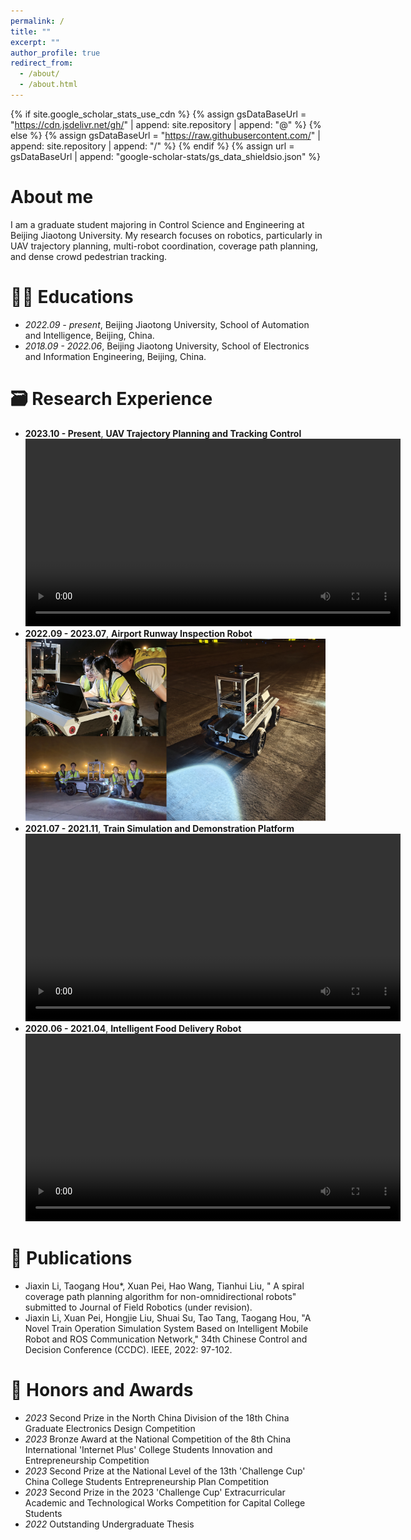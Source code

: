 ```yaml
---
permalink: /
title: ""
excerpt: ""
author_profile: true
redirect_from: 
  - /about/
  - /about.html
---
```


{% if site.google_scholar_stats_use_cdn %}
{% assign gsDataBaseUrl = "https://cdn.jsdelivr.net/gh/" | append: site.repository | append: "@" %}
{% else %}
{% assign gsDataBaseUrl = "https://raw.githubusercontent.com/" | append: site.repository | append: "/" %}
{% endif %}
{% assign url = gsDataBaseUrl | append: "google-scholar-stats/gs_data_shieldsio.json" %}

<span class='anchor' id='about-me'></span>

# About me

I am a graduate student majoring in Control Science and Engineering at Beijing Jiaotong University. My research focuses on robotics, particularly in UAV trajectory planning, multi-robot coordination, coverage path planning, and dense crowd pedestrian tracking.


# 👩‍🎓 Educations
- *2022.09 - present*, Beijing Jiaotong University, School of Automation and Intelligence, Beijing, China. 
- *2018.09 - 2022.06*, Beijing Jiaotong University, School of Electronics and Information Engineering, Beijing, China. 


# 🗃️ Research Experience
- **2023.10 - Present**, **UAV Trajectory Planning and Tracking Control**  
  <video width="600" controls>
    <source src="https://github.com/ljx0204/ljx0204.github.io/raw/main/vedios/perching.mp4" type="video/mp4">
    Your browser does not support the video tag.
  </video>
- **2022.09 - 2023.07**, **Airport Runway Inspection Robot**
  ![Example Image](https://github.com/ljx0204/ljx0204.github.io/raw/main/vedios/inspectionrobot.png)
- **2021.07 - 2021.11**, **Train Simulation and Demonstration Platform**
  <video width="600" controls>
    <source src="https://github.com/ljx0204/ljx0204.github.io/raw/main/vedios/train.mp4" type="video/mp4">
    Your browser does not support the video tag.
  </video>
- **2020.06 - 2021.04**, **Intelligent Food Delivery Robot**
  <video width="600" controls>
    <source src="https://github.com/ljx0204/ljx0204.github.io/raw/main/vedios/deliveryrobot.mp4" type="video/mp4">
    Your browser does not support the video tag.
  </video>


# 📖 Publications 

- Jiaxin Li, Taogang Hou*, Xuan Pei, Hao Wang, Tianhui Liu, " A spiral coverage path planning algorithm for non-omnidirectional robots" submitted to Journal of Field Robotics (under revision).
- Jiaxin Li, Xuan Pei, Hongjie Liu, Shuai Su, Tao Tang, Taogang Hou, "A Novel Train Operation Simulation System Based on Intelligent Mobile Robot and ROS Communication Network," 34th Chinese Control and
Decision Conference (CCDC). IEEE, 2022: 97-102.

# 🏅 Honors and Awards
- *2023* Second Prize in the North China Division of the 18th China Graduate Electronics Design Competition 
- *2023* Bronze Award at the National Competition of the 8th China International 'Internet Plus' College Students Innovation and Entrepreneurship Competition
- *2023* Second Prize at the National Level of the 13th 'Challenge Cup' China College Students Entrepreneurship Plan Competition
- *2023* Second Prize in the 2023 'Challenge Cup' Extracurricular Academic and Technological Works Competition for Capital College Students
- *2022* Outstanding Undergraduate Thesis


